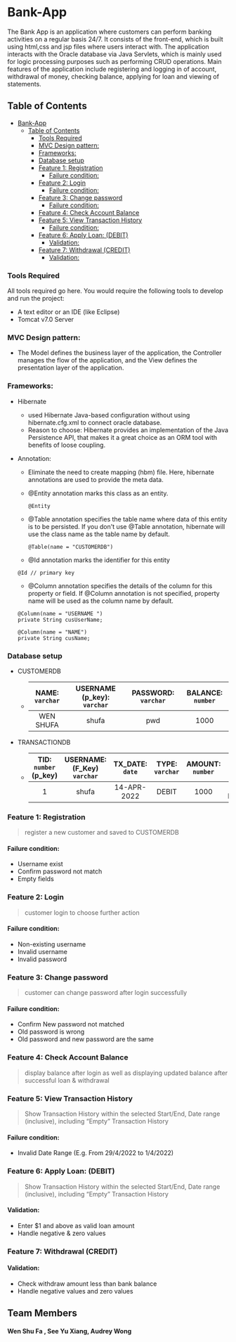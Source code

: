 # Bank-App

The Bank App is an application where customers can perform banking activities on a regular basis 24/7. It consists of the front-end, which is built using html,css and jsp files where users interact with. The application interacts with the Oracle database via Java Servlets, which is mainly used for logic processing purposes such as performing CRUD operations. Main features of the application include registering and logging in of account, withdrawal of money, checking balance, applying for loan and viewing of statements.

## Table of Contents

- [Bank-App](#bank-app)
  - [Table of Contents](#table-of-contents)
    - [Tools Required](#tools-required)
    - [MVC Design pattern:](#mvc-design-pattern)
    - [Frameworks:](#frameworks)
    - [Database setup](#database-setup)
    - [Feature 1: Registration](#feature-1-registration)
      - [Failure condition:](#failure-condition)
    - [Feature 2: Login](#feature-2-login)
      - [Failure condition:](#failure-condition-1)
    - [Feature 3: Change password](#feature-3-change-password)
      - [Failure condition:](#failure-condition-2)
    - [Feature 4: Check Account Balance](#feature-4-check-account-balance)
    - [Feature 5: View Transaction History](#feature-5-view-transaction-history)
      - [Failure condition:](#failure-condition-3)
    - [Feature 6: Apply Loan: (DEBIT)](#feature-6-apply-loan-debit)
      - [Validation:](#validation)
    - [Feature 7: Withdrawal (CREDIT)](#feature-7-withdrawal-credit)
      - [Validation:](#validation-1)

### Tools Required

All tools required go here. You would require the following tools to develop and run the project:

- A text editor or an IDE (like Eclipse)
- Tomcat v7.0 Server

### MVC Design pattern:

- The Model defines the business layer of the application, the Controller manages the flow of the application, and the View defines the presentation layer of the application.

### Frameworks:

- Hibernate
  - used Hibernate Java-based configuration without using hibernate.cfg.xml to connect oracle database.
  - Reason to choose: Hibernate provides an implementation of the Java Persistence API, that makes it a great choice as an ORM tool with benefits of loose coupling.
- Annotation:

  - Eliminate the need to create mapping (hbm) file. Here, hibernate annotations are used to provide the meta data.
  - @Entity annotation marks this class as an entity.

    ```
    @Entity
    ```

  - @Table annotation specifies the table name where data of this entity is to be persisted. If you don't use @Table annotation, hibernate will use the class name as the table name by default.

    ```
    @Table(name = "CUSTOMERDB")
    ```

  - @Id annotation marks the identifier for this entity

  ```
  @Id // primary key
  ```

  - @Column annotation specifies the details of the column for this property or field. If @Column annotation is not specified, property name will be used as the column name by default.

  ```
  @Column(name = "USERNAME ")
  private String cusUserName;
  ```

  ```
  @Column(name = "NAME")
  private String cusName;
  ```

### Database setup

- CUSTOMERDB

  - | NAME: `varchar` | USERNAME (p_key): `varchar` | PASSWORD: `varchar` | BALANCE: `number` |
    | :-------------: | :-------------------------: | :-----------------: | :---------------: |
    |    WEN SHUFA    |            shufa            |         pwd         |       1000        |

- TRANSACTIONDB
  - | TID: `number` (p_key) | USERNAME:(F_Key) `varchar` | TX_DATE: `date` | TYPE: `varchar` | AMOUNT: `number` | NOTES: `varchar` | STATUS: `varchar` |
    | :-------------------: | :------------------------: | :-------------: | :-------------: | :--------------: | :--------------: | :---------------: |
    |           1           |           shufa            |   14-APR-2022   |      DEBIT      |       1000       |   LOAN REQUEST   |     APPROVED      |

### Feature 1: Registration

> register a new customer and saved to CUSTOMERDB

#### Failure condition:

- Username exist
- Confirm password not match
- Empty fields

### Feature 2: Login

> customer login to choose further action

#### Failure condition:

- Non-existing username
- Invalid username
- Invalid password

### Feature 3: Change password

> customer can change password after login successfully

#### Failure condition:

- Confirm New password not matched
- Old password is wrong
- Old password and new password are the same

### Feature 4: Check Account Balance

> display balance after login as well as displaying updated balance after successful loan & withdrawal

### Feature 5: View Transaction History

> Show Transaction History within the selected Start/End, Date range (inclusive), including “Empty” Transaction History

#### Failure condition:

- Invalid Date Range (E.g. From 29/4/2022 to 1/4/2022)

### Feature 6: Apply Loan: (DEBIT)

> Show Transaction History within the selected Start/End, Date range (inclusive), including “Empty” Transaction History

#### Validation:

- Enter $1 and above as valid loan amount
- Handle negative & zero values

### Feature 7: Withdrawal (CREDIT)

#### Validation:

- Check withdraw amount less than bank balance
- Handle negative values and zero values

## Team Members

#### Wen Shu Fa , See Yu Xiang, Audrey Wong
